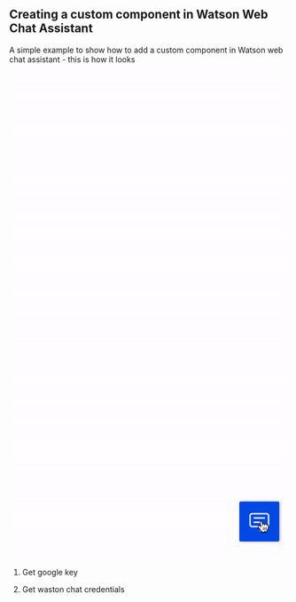 ## Creating a custom component in Watson Web Chat Assistant

A simple example to show how to add a custom component in Watson web chat assistant - this is how it looks 

![](https://github.com/prav10194/watson-web-chat-examples/blob/master/custom-component/readme-assets/custom-component.gif)

1. Get google key

2. Get waston chat credentials
